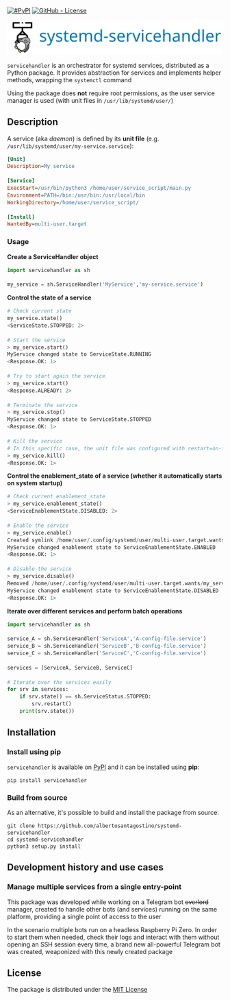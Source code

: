 <a href="https://pypi.org/project/servicehandler/" target="\_parent"><img alt="#PyPI" src="https://img.shields.io/pypi/v/servicehandler?color=blue"></a> <a href="https://github.com/albertosantagostino/systemd-servicehandler/blob/master/LICENSE" target="\_parent"><img alt="GitHub - License" src="https://img.shields.io/github/license/albertosantagostino/systemd-servicehandler"></a>

<p align="center"><img src="docs/img/banner.svg" /></p>

`servicehandler` is an orchestrator for systemd services, distributed as a Python package. It provides abstraction for services and implements helper methods, wrapping the `systemctl` command

Using the package does **not** require root permissions, as the user service manager is used (with unit files in `/usr/lib/systemd/user/`)

## Description

A service (aka *daemon*) is defined by its **unit file** (e.g. `/usr/lib/systemd/user/my-service.service`):

```ini
[Unit]
Description=My service

[Service]
ExecStart=/usr/bin/python3 /home/user/service_script/main.py
Environment=PATH=/bin:/usr/bin:/usr/local/bin
WorkingDirectory=/home/user/service_script/

[Install]
WantedBy=multi-user.target
```

### Usage

**Create a ServiceHandler object**

```python
import servicehandler as sh

my_service = sh.ServiceHandler('MyService','my-service.service')
```

**Control the state of a service**

```python
# Check current state
my_service.state()
<ServiceState.STOPPED: 2>

# Start the service
> my_service.start()
MyService changed state to ServiceState.RUNNING
<Response.OK: 1>

# Try to start again the service
> my_service.start()
<Response.ALREADY: 2>

# Terminate the service
> my_service.stop()
MyService changed state to ServiceState.STOPPED
<Response.OK: 1>

# Kill the service
# In this specific case, the unit file was configured with restart=on-failure (automatic restart)
> my_service.kill()
<Response.OK: 1>
```

**Control the enablement_state of a service (whether it automatically starts on system startup)**

```python
# Check current enablement_state
> my_service.enablement_state()
<ServiceEnablementState.DISABLED: 2>

# Enable the service
> my_service.enable()
Created symlink /home/user/.config/systemd/user/multi-user.target.wants/my_service.service → /usr/lib/systemd/user/my_service.service.
MyService changed enablement state to ServiceEnablementState.ENABLED
<Response.OK: 1>

# Disable the service
> my_service.disable()
Removed /home/user/.config/systemd/user/multi-user.target.wants/my_service.service.
MyService changed enablement state to ServiceEnablementState.DISABLED
<Response.OK: 1>
```

**Iterate over different services and perform batch operations**

```python
import servicehandler as sh

service_A = sh.ServiceHandler('ServiceA','A-config-file.service')
service_B = sh.ServiceHandler('ServiceB','B-config-file.service')
service_C = sh.ServiceHandler('ServiceC','C-config-file.service')

services = [ServiceA, ServiceB, ServiceC]

# Iterate over the services easily
for srv in services:
    if srv.state() == sh.ServiceStatus.STOPPED:
        srv.restart()
    print(srv.state())
```

## Installation

### Install using pip

`servicehandler` is available on [PyPI](https://pypi.org/project/servicehandler/) and it can be installed using **pip**:

```
pip install servicehandler
```

### Build from source

As an alternative, it's possible to build and install the package from source:

```
git clone https://github.com/albertosantagostino/systemd-servicehandler
cd systemd-servicehandler
python3 setup.py install
```

## Development history and use cases

### Manage multiple services from a single entry-point

This package was developed while working on a Telegram bot ~~overlord~~ manager, created to handle other bots (and services) running on the same platform, providing a single point of access to the user

In the scenario multiple bots run on a headless Raspberry Pi Zero. In order to start them when needed, check their logs and interact with them without opening an SSH session every time, a brand new all-powerful Telegram bot was created, weaponized with this newly created package

## License

The package is distributed under the [MIT License](https://opensource.org/licenses/MIT)

